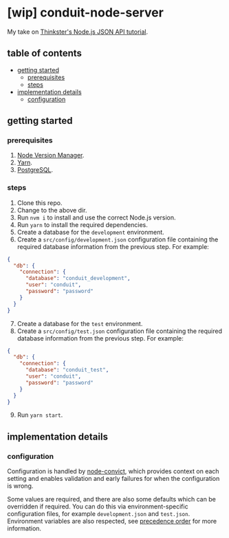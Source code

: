 # [wip] conduit-node-server

My take on [Thinkster's Node.js JSON API tutorial](https://thinkster.io/tutorials/node-json-api).

## table of contents

- [getting started](#getting-started)
  - [prerequisites](#prerequisites)
  - [steps](#steps)
- [implementation details](#implementation-details)
  - [configuration](#configuration)

## getting started

### prerequisites

1. [Node Version Manager](https://github.com/creationix/nvm).
2. [Yarn](https://yarnpkg.com/en/).
3. [PostgreSQL](https://www.postgresql.org/).

### steps

1. Clone this repo.
2. Change to the above dir.
3. Run `nvm i` to install and use the correct Node.js version.
4. Run `yarn` to install the required dependencies.
5. Create a database for the `development` environment.
6. Create a `src/config/development.json` configuration file containing the required database information from the previous step. For example:

  ```json
  {
    "db": {
      "connection": {
        "database": "conduit_development",
        "user": "conduit",
        "password": "password"
      }
    }
  }
  ```

7. Create a database for the `test` environment.
8. Create a `src/config/test.json` configuration file containing the required database information from the previous step. For example:

  ```json 
  {
    "db": {
      "connection": {
        "database": "conduit_test",
        "user": "conduit",
        "password": "password"
      }
    }
  }
  ```

  9. Run `yarn start`.

## implementation details

### configuration

Configuration is handled by [node-convict](https://github.com/mozilla/node-convict), which provides context on each setting and enables validation and early failures for when the configuration is wrong.

Some values are required, and there are also some defaults which can be overridden if required. You can do this via environment-specific configuration files, for example `development.json` and `test.json`. Environment variables are also respected, see [precedence order](https://github.com/mozilla/node-convict#precendence-order) for more information.
